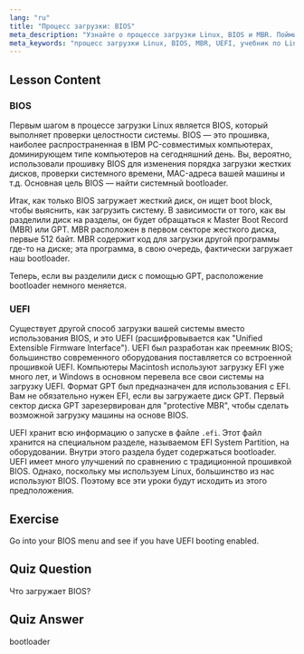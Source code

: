 ```yaml
---
lang: "ru"
title: "Процесс загрузки: BIOS"
meta_description: "Узнайте о процессе загрузки Linux, BIOS и MBR. Поймите, как запускается ваша система, с помощью этого руководства для начинающих. Изучите концепции UEFI!"
meta_keywords: "процесс загрузки Linux, BIOS, MBR, UEFI, учебник по Linux, bootloader, Linux для начинающих, запуск системы"
---
```


## Lesson Content

### BIOS

Первым шагом в процессе загрузки Linux является BIOS, который выполняет проверки целостности системы. BIOS — это прошивка, наиболее распространенная в IBM PC-совместимых компьютерах, доминирующем типе компьютеров на сегодняшний день. Вы, вероятно, использовали прошивку BIOS для изменения порядка загрузки жестких дисков, проверки системного времени, MAC-адреса вашей машины и т.д. Основная цель BIOS — найти системный bootloader.

Итак, как только BIOS загружает жесткий диск, он ищет boot block, чтобы выяснить, как загрузить систему. В зависимости от того, как вы разделили диск на разделы, он будет обращаться к Master Boot Record (MBR) или GPT. MBR расположен в первом секторе жесткого диска, первые 512 байт. MBR содержит код для загрузки другой программы где-то на диске; эта программа, в свою очередь, фактически загружает наш bootloader.

Теперь, если вы разделили диск с помощью GPT, расположение bootloader немного меняется.

### UEFI

Существует другой способ загрузки вашей системы вместо использования BIOS, и это UEFI (расшифровывается как "Unified Extensible Firmware Interface"). UEFI был разработан как преемник BIOS; большинство современного оборудования поставляется со встроенной прошивкой UEFI. Компьютеры Macintosh используют загрузку EFI уже много лет, и Windows в основном перевела все свои системы на загрузку UEFI. Формат GPT был предназначен для использования с EFI. Вам не обязательно нужен EFI, если вы загружаете диск GPT. Первый сектор диска GPT зарезервирован для "protective MBR", чтобы сделать возможной загрузку машины на основе BIOS.

UEFI хранит всю информацию о запуске в файле `.efi`. Этот файл хранится на специальном разделе, называемом EFI System Partition, на оборудовании. Внутри этого раздела будет содержаться bootloader. UEFI имеет много улучшений по сравнению с традиционной прошивкой BIOS. Однако, поскольку мы используем Linux, большинство из нас используют BIOS. Поэтому все эти уроки будут исходить из этого предположения.

## Exercise

Go into your BIOS menu and see if you have UEFI booting enabled.

## Quiz Question

Что загружает BIOS?

## Quiz Answer

bootloader
